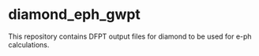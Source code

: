 # diamond_eph_gwpt
This repository contains DFPT output files for diamond to be used for e-ph calculations.
